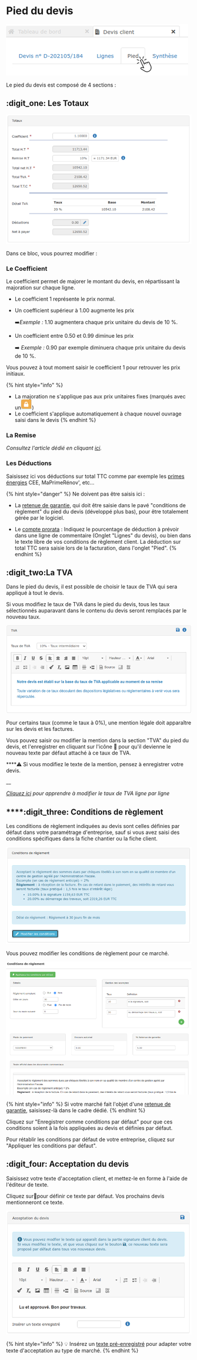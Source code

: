 # Pied du devis

![](../../.gitbook/assets/screenshot-107-.png)

Le pied du devis est composé de 4 sections :

## :digit_one: Les Totaux

![](../../.gitbook/assets/screenshot-44-.png)

Dans ce bloc, vous pourrez modifier : 

### Le Coefficient

Le coefficient permet de majorer le montant du devis, en répartissant la majoration sur chaque ligne.

* Le coefficient 1 représente le prix normal.
*   Un coefficient supérieur à 1.00  augmente les prix

    :arrow_right:_Exemple :_ 1.10 augmentera chaque prix unitaire du devis de 10 %.
*   Un coefficient entre 0.50 et 0.99 diminue les prix

    :arrow_right: _Exemple :_ 0.90 par exemple diminuera chaque prix unitaire du devis de 10 %.

Vous pouvez à tout moment saisir le coefficient 1 pour retrouver les prix initiaux.

{% hint style="info" %}
* La majoration ne s'applique pas aux prix unitaires fixes (marqués avec un![](../../.gitbook/assets/screenshot-40-.png))
* Le coefficient s'applique automatiquement à chaque nouvel ouvrage saisi dans le devis
{% endhint %}

### La Remise

_Consultez l'article dédié en cliquant _[_ici_](remise.md)_._

### Les Déductions

Saisissez ici vos déductions sur total TTC comme par exemple les [primes énergies](deductions-complementaires/autres-deductions.md) CEE, MaPrimeRénov', etc...

{% hint style="danger" %}
Ne doivent pas être saisis ici :

*   La [retenue de garantie](deductions-complementaires/retenue-de-garantie.md), qui doit être saisie dans le pavé "conditions de règlement" du pied du devis (développé plus bas), pour être totalement gérée par le logiciel.


* Le [compte prorata](deductions-complementaires/le-compte-prorata.md) : Indiquez le pourcentage de déduction à prévoir dans une ligne de commentaire (Onglet "Lignes" du devis), ou bien dans le texte libre de vos conditions de règlement client. La déduction sur total TTC sera saisie lors de la facturation, dans l'onglet "Pied".
{% endhint %}

## :digit_two:La TVA

Dans le pied du devis, il est possible de choisir le taux de TVA qui sera appliqué à tout le devis.

Si vous modifiez le taux de TVA dans le pied du devis, tous les taux sélectionnés auparavant dans le contenu du devis seront remplacés par le nouveau taux.

![](../../.gitbook/assets/screenshot-43-.png)

Pour certains taux (comme le taux à 0%), une mention légale doit apparaître sur les devis et les factures.

Vous pouvez saisir ou modifier la mention dans la section "TVA" du pied du devis, et l'enregistrer en cliquant sur l'icône :floppy_disk: pour qu'il devienne le nouveau texte par défaut attaché à ce taux de TVA.

****:warning: Si vous modifiez le texte de la mention, pensez à enregistrer votre devis.

__

__[_Cliquez ici_](tva-multiple.md)_ pour apprendre à modifier le taux de TVA ligne par ligne_

## ****:digit_three: **Conditions de règlement**

Les conditions de règlement indiquées au devis sont celles définies par défaut dans votre paramétrage d'entreprise, sauf si vous avez saisi des conditions spécifiques dans la fiche chantier ou la fiche client.

![](../../.gitbook/assets/screenshot-42-.png)

Vous pouvez modifier les conditions de règlement pour ce marché.

![](../../.gitbook/assets/screenshot-143-.png)

{% hint style="info" %}
Si votre marché fait l'objet d'une [retenue de garantie](deductions-complementaires/retenue-de-garantie.md), saisissez-là dans le cadre dédié.
{% endhint %}

Cliquez sur "Enregistrer comme conditions par défaut" pour que ces conditions soient à la fois appliquées au devis et définies par défaut.

Pour rétablir les conditions par défaut de votre entreprise, cliquez sur "Appliquer les conditions par défaut".



## :digit_four: Acceptation du devis

Saisissez votre texte d'acceptation client, et mettez-le en forme à l'aide de l'éditeur de texte.

Cliquez sur:floppy_disk:pour définir ce texte par défaut. Vos prochains devis mentionneront ce texte.

![](../../.gitbook/assets/screenshot-41-.png)

{% hint style="info" %}
:bulb: Insérez un [texte pré-enregistré](../bibliotheque-de-textes.md) pour adapter votre texte d'acceptation au type de marché.
{% endhint %}
